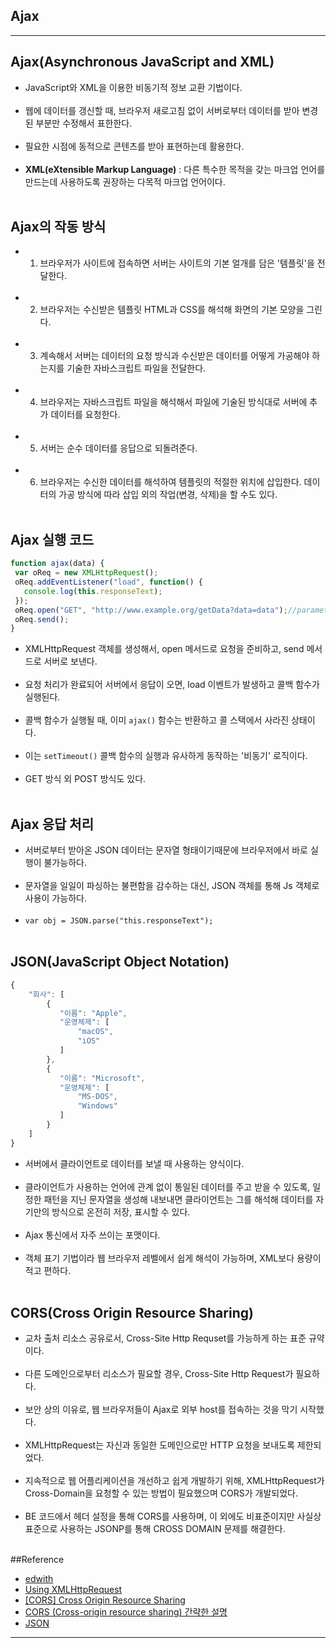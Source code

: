 Ajax
----

---

Ajax(Asynchronous JavaScript and XML)
-------------------------------------

-	JavaScript와 XML을 이용한 비동기적 정보 교환 기법이다.<br><br>
-	웹에 데이터를 갱신할 때, 브라우저 새로고침 없이 서버로부터 데이터를 받아 변경된 부분만 수정해서 표한한다.<br><br>
-	필요한 시점에 동적으로 콘텐츠를 받아 표현하는데 활용한다.<br><br>
-	**XML(eXtensible Markup Language)** : 다른 특수한 목적을 갖는 마크업 언어를 만드는데 사용하도록 권장하는 다목적 마크업 언어이다.<br><br>

Ajax의 작동 방식
----------------

-	1. 브라우저가 사이트에 접속하면 서버는 사이트의 기본 얼개를 담은 '템플릿'을 전달한다.<br><br>
-	2. 브라우저는 수신받은 템플릿 HTML과 CSS를 해석해 화면의 기본 모양을 그린다.<br><br>
-	3. 계속해서 서버는 데이터의 요청 방식과 수신받은 데이터를 어떻게 가공해야 하는지를 기술한 자바스크립트 파일을 전달한다.<br><br>
-	4. 브라우저는 자바스크립트 파일을 해석해서 파일에 기술된 방식대로 서버에 추가 데이터를 요청한다.<br><br>
-	5. 서버는 순수 데이터를 응답으로 되돌려준다.<br><br>
-	6. 브라우저는 수신한 데이터를 해석하여 템플릿의 적절한 위치에 삽입한다. 데이터의 가공 방식에 따라 삽입 외의 작업(변경, 삭제)을 할 수도 있다.<br><br>

Ajax 실행 코드
--------------

```javascript
function ajax(data) {
 var oReq = new XMLHttpRequest();
 oReq.addEventListener("load", function() {
   console.log(this.responseText);
 });    
 oReq.open("GET", "http://www.example.org/getData?data=data");//parameter를 붙여서 보낼수있음.
 oReq.send();
}
```

-	XMLHttpRequest 객체를 생성해서, open 메서드로 요청을 준비하고, send 메서드로 서버로 보낸다.<br><br>
-	요청 처리가 완료되어 서버에서 응답이 오면, load 이벤트가 발생하고 콜백 함수가 실행된다.<br><br>
-	콜백 함수가 실행될 때, 이미 `ajax()` 함수는 반환하고 콜 스택에서 사라진 상태이다.<br><br>
-	이는 `setTimeout()` 콜백 함수의 실행과 유사하게 동작하는 '비동기' 로직이다.<br><br>
-	GET 방식 외 POST 방식도 있다.<br><br>

Ajax 응답 처리
--------------

-	서버로부터 받아온 JSON 데이터는 문자열 형태이기때문에 브라우저에서 바로 실행이 불가능하다.<br><br>
-	문자열을 일일이 파싱하는 불편함을 감수하는 대신, JSON 객체를 통해 Js 객체로 사용이 가능하다.<br><br>
-	`var obj = JSON.parse("this.responseText");`<br><br>

JSON(JavaScript Object Notation)
--------------------------------

```javascript
{
    "회사": [
        {
           "이름": "Apple",
           "운영체제": [
               "macOS",
               "iOS"
           ]
        },
        {
           "이름": "Microsoft",
           "운영체제": [
               "MS-DOS",
               "Windows"
           ]
        }
    ]
}
```

-	서버에서 클라이언트로 데이터를 보낼 때 사용하는 양식이다.<br><br>
-	클라이언트가 사용하는 언어에 관계 없이 통일된 데이터를 주고 받을 수 있도록, 일정한 패턴을 지닌 문자열을 생성해 내보내면 클라이언트는 그를 해석해 데이터를 자기만의 방식으로 온전히 저장, 표시할 수 있다.<br><br>
-	Ajax 통신에서 자주 쓰이는 포맷이다.<br><br>
-	객체 표기 기법이라 웹 브라우저 레벨에서 쉽게 해석이 가능하며, XML보다 용량이 적고 편하다.<br><br>

CORS(Cross Origin Resource Sharing)
-----------------------------------

-	교차 출처 리소스 공유로서, Cross-Site Http Requset를 가능하게 하는 표준 규약이다.<br><br>
-	다른 도메인으로부터 리소스가 필요할 경우, Cross-Site Http Request가 필요하다.<br><br>
-	보안 상의 이유로, 웹 브라우저들이 Ajax로 외부 host를 접속하는 것을 막기 시작했다.<br><br>
-	XMLHttpRequest는 자신과 동일한 도메인으로만 HTTP 요청을 보내도록 제한되었다.<br><br>
-	지속적으로 웹 어플리케이션을 개선하고 쉽게 개발하기 위해, XMLHttpRequest가 Cross-Domain을 요청할 수 있는 방법이 필요했으며 CORS가 개발되었다.<br><br>
-	BE 코드에서 헤더 설정을 통해 CORS를 사용하며, 이 외에도 비표준이지만 사실상 표준으로 사용하는 JSONP를 통해 CROSS DOMAIN 문제를 해결한다.<br><br>

##Reference

-	[edwith](https://www.edwith.org/boostcourse-web/lecture/16701/)<br>
-	[Using XMLHttpRequest](https://developer.mozilla.org/en-US/docs/Web/API/XMLHttpRequest/Using_XMLHttpRequest)<br>
-	[[CORS] Cross Origin Resource Sharing](https://zamezzz.tistory.com/137)<br>
-	[CORS (Cross-origin resource sharing) 간략한 설명](https://webfortj.blogspot.com/2014/05/cors-cross-origin-resource-sharing.html)<br>
-	[JSON](https://namu.wiki/w/JSON)

---
